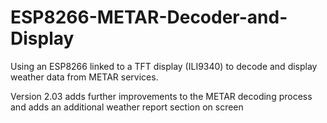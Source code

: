 # ESP8266-METAR-Decoder-and-Display

Using an ESP8266 linked to a TFT display (ILI9340) to decode and display weather data from METAR services.

Version 2.03 adds further improvements to the METAR decoding process and adds an additional weather report section on screen

